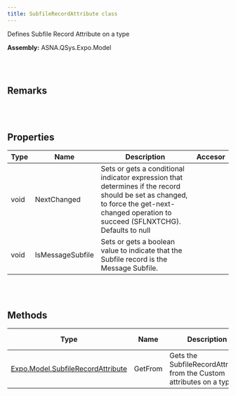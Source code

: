 ```yaml
---
title: SubfileRecordAttribute class
---
```


Defines Subfile Record Attribute on a type

**Assembly:** ASNA.QSys.Expo.Model

<br>
<br>

## Remarks

<br>
<br>

## Properties

| Type | Name | Description | Accesor
| --- | --- | --- | --- 
| void | NextChanged | Sets or gets a conditional indicator expression that determines if the record should be set as changed, to force the get-next-changed operation to succeed (SFLNXTCHG). Defaults to null | 
| void | IsMessageSubfile | Sets or gets a boolean value to indicate that the Subfile record is the Message Subfile. | 

<br>
<br>

## Methods

| Type | Name | Description | Return Description 
| --- | --- | --- | --- 
| [Expo.Model.SubfileRecordAttribute](/reference/asna-qsys-expo/expo-model/subfile-record-attribute.html) | GetFrom | Gets the SubfileRecordAttribute from the Custom attributes on a type. | the subfile record attribute

<br>
<br>

